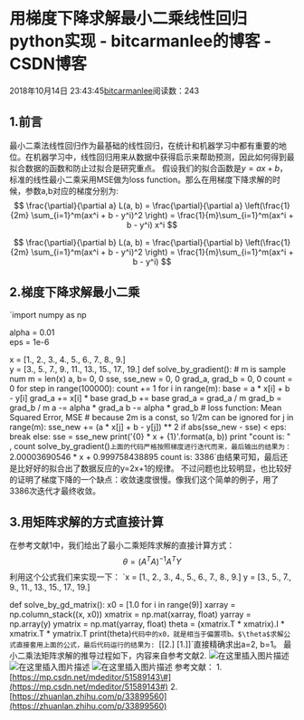 
# 用梯度下降求解最小二乘线性回归python实现 - bitcarmanlee的博客 - CSDN博客


2018年10月14日 23:43:45[bitcarmanlee](https://me.csdn.net/bitcarmanlee)阅读数：243



## 1.前言
最小二乘法线性回归作为最基础的线性回归，在统计和机器学习中都有重要的地位。在机器学习中，线性回归用来从数据中获得启示来帮助预测，因此如何得到最拟合数据的函数和防止过拟合是研究重点。
假设我们的拟合函数是$y = ax + b$，标准的线性最小二乘采用MSE做为loss function。那么在用梯度下降求解的时候，参数a,b对应的梯度分别为:
$$
\frac{\partial}{\partial a} L(a, b) = \frac{\partial}{\partial a} \left(\frac{1}{2m} \sum_{i=1}^m(ax^i + b - y^i)^2 \right) = \frac{1}{m}\sum_{i=1}^m(ax^i + b - y^i) x^i
$$

$$
\frac{\partial}{\partial b} L(a, b) = \frac{\partial}{\partial b} \left(\frac{1}{2m} \sum_{i=1}^m(ax^i + b - y^i)^2 \right) = \frac{1}{m}\sum_{i=1}^m(ax^i + b - y^i)
$$

## 2.梯度下降求解最小二乘
`import numpy as np
                                              
alpha = 0.01                                  
eps = 1e-6                                    
                                              
x = [1., 2., 3., 4., 5., 6., 7., 8., 9.]      
y = [3., 5., 7., 9., 11., 13., 15., 17., 19.] 
def solve_by_gradient():
    # m is sample num
    m = len(x)
    a, b= 0, 0
    sse, sse_new = 0, 0
    grad_a, grad_b = 0, 0
    count = 0
    for step in range(100000):
        count += 1
        for i in range(m):
            base = a * x[i] + b - y[i]
            grad_a += x[i] * base
            grad_b += base
            grad_a = grad_a / m
            grad_b = grad_b / m
            a -= alpha * grad_a
            b -= alpha * grad_b
            # loss function: Mean Squared Error, MSE
            # because 2m is a const, so 1/2m can be ignored
            for j in range(m):
                sse_new += (a * x[j] + b - y[j]) ** 2
        if abs(sse_new - sse) < eps:
            break
        else:
            sse = sse_new
    print('{0} * x + {1}'.format(a, b))
    print "count is: " , count
solve_by_gradient()`上面的代码严格按照梯度进行迭代而来，最后输出的结果为：
`2.00003690546 * x + 0.999758438895
count is:  3386`由结果可知，最后还是比好好的拟合出了数据反应的y=2x+1的规律。
不过问题也比较明显，也比较好的证明了梯度下降的一个缺点：收敛速度很慢。像我们这个简单的例子，用了3386次迭代才最终收敛。
## 3.用矩阵求解的方式直接计算
在参考文献1中，我们给出了最小二乘矩阵求解的直接计算方式：
$$
\theta = (A^TA)^{-1}A^TY
$$
利用这个公式我们来实现一下：
`x = [1., 2., 3., 4., 5., 6., 7., 8., 9.]
y = [3., 5., 7., 9., 11., 13., 15., 17., 19.]

def solve_by_gd_matrix():
    x0 = [1.0 for i in range(9)]
    xarray = np.column_stack((x, x0))
    xmatrix = np.mat(xarray, float)
    yarray = np.array(y)
    ymatrix = np.mat(yarray, float)
    theta = (xmatrix.T * xmatrix).I * xmatrix.T * ymatrix.T
    print(theta)`代码中的x0，就是相当于偏置项b。$\theta$求解公式直接套用上面的公式，最后代码运行的结果为:
`[[2.]
 [1.]]`直接精确求出a=2, b=1。
最小二乘法矩阵求解的推导过程如下，内容来自参考文献2.
![在这里插入图片描述](https://img-blog.csdn.net/20181014234200400?watermark/2/text/aHR0cHM6Ly9ibG9nLmNzZG4ubmV0L2JpdGNhcm1hbmxlZQ==/font/5a6L5L2T/fontsize/400/fill/I0JBQkFCMA==/dissolve/70)
![在这里插入图片描述](https://img-blog.csdn.net/20181014234225221?watermark/2/text/aHR0cHM6Ly9ibG9nLmNzZG4ubmV0L2JpdGNhcm1hbmxlZQ==/font/5a6L5L2T/fontsize/400/fill/I0JBQkFCMA==/dissolve/70)
![在这里插入图片描述](https://img-blog.csdn.net/20181014234256873?watermark/2/text/aHR0cHM6Ly9ibG9nLmNzZG4ubmV0L2JpdGNhcm1hbmxlZQ==/font/5a6L5L2T/fontsize/400/fill/I0JBQkFCMA==/dissolve/70)
参考文献：
1.[https://mp.csdn.net/mdeditor/51589143\#](https://mp.csdn.net/mdeditor/51589143#)
2.[https://zhuanlan.zhihu.com/p/33899560](https://zhuanlan.zhihu.com/p/33899560)

